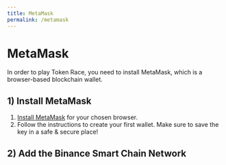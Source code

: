 ```yaml
---
title: MetaMask
permalink: /metamask
---
```


# MetaMask

In order to play Token Race, you need to install MetaMask, which is a browser-based blockchain wallet. 

## 1) Install MetaMask

1. [Install MetaMask](https://metamask.io/download.html) for your chosen browser. 
2. Follow the instructions to create your first wallet. Make sure to save the key in a safe & secure place!

## 2) Add the Binance Smart Chain Network

